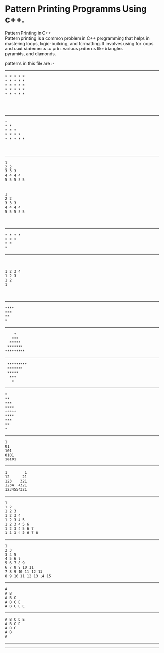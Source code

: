 # Pattern Printing Programms Using c++.
Pattern Printing in C++ <br>
Pattern printing is a common problem in C++ programming that helps in mastering loops, logic-building, and formatting. It involves using for loops and cout statements to print various patterns like triangles, <br> pyramids, and diamonds. <br>

patterns in this file are :- 
****

`* * * * *`<br>
`* * * * *`<br>
`* * * * *`<br>
`* * * * *`<br>
`* * * * *`<br>

<br> <br>
****
`*` <br>
`* *` <br>
`* * *` <br>
`* * * *` <br>
`* * * * *` <br>
<br> <br> 
****
`1` <br>
`2 2` <br>
`3 3 3` <br>
`4 4 4 4` <br>
`5 5 5 5 5` <br>
<br> <br> 
`1` <br>
`2 2` <br>
`3 3 3` <br>
`4 4 4 4` <br>
`5 5 5 5 5` <br>
<br> <br> 
****
`* * * *` <br>
`* * *` <br>
`* *` <br>
`*` <br>
****
<br> <br> 
`1 2 3 4`  <br>
`1 2 3` <br>
`1 2` <br>
`1` <br>
<br> <br> 
****
`****` <br>
`***` <br>
`**` <br>
`*` <br>
 ****
`    *`  <br>
`   ***`  <br>
`  *****`  <br>
` *******`  <br>
`*********`  <br>
****

` *********`  <br>
`  ******* `  <br>
`  ***** `  <br>
`   ***  `  <br>
`   *`  <br>
****

`*`<br>
`**`<br>
`***`<br>
`****`<br>
`*****`<br>
`****`<br>
`***`<br>
`**`<br>
`*`<br>
****

`1`<br>
`01`<br>
`101`<br>
`0101`<br>
`10101`<br>

****

`1        1`<br>
`12      21`<br>
`123    321`<br>
`1234  4321`<br>
`1234554321`<br>

****

`1`<br>
`1 2`<br>
`1 2 3`<br>
`1 2 3 4`<br>
`1 2 3 4 5`<br>
`1 2 3 4 5 6`<br>
`1 2 3 4 5 6 7`<br>
`1 2 3 4 5 6 7 8`<br>

****

`1`<br>
`2 3`<br>
`3 4 5`<br>
`4 5 6 7`<br>
`5 6 7 8 9`<br>
`6 7 8 9 10 11`<br>
`7 8 9 10 11 12 13`<br>
`8 9 10 11 12 13 14 15`<br>

****
`A`<br>
`A B`<br>
`A B C`<br>
`A B C D`<br>
`A B C D E`<br>

****

`A B C D E `<br>
`A B C D `<br>
`A B C `<br>
`A B `<br>
`A `<br>

****




****
